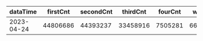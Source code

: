 |dataTime|firstCnt|secondCnt|thirdCnt|fourCnt|winCnt|vrate|wrate|
|-|-|-|-|-|-|-|-|
|2023-04-24|44806686|44393237|33458916|7505281|6694553|86.7%|14.2%|